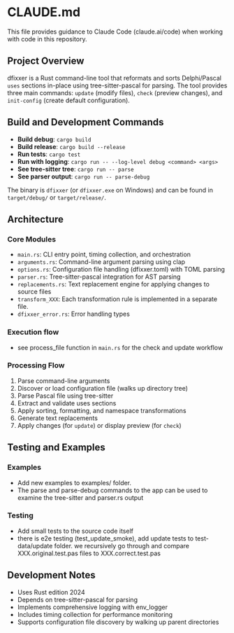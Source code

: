 # CLAUDE.md

This file provides guidance to Claude Code (claude.ai/code) when working with code in this repository.

## Project Overview

dfixxer is a Rust command-line tool that reformats and sorts Delphi/Pascal `uses` sections in-place using tree-sitter-pascal for parsing. The tool provides three main commands: `update` (modify files), `check` (preview changes), and `init-config` (create default configuration).

## Build and Development Commands

- **Build debug**: `cargo build`
- **Build release**: `cargo build --release`
- **Run tests**: `cargo test`
- **Run with logging**: `cargo run -- --log-level debug <command> <args>`
- **See tree-sitter tree**: `cargo run -- parse`
- **See parser output**: `cargo run -- parse-debug`

The binary is `dfixxer` (or `dfixxer.exe` on Windows) and can be found in `target/debug/` or `target/release/`.

## Architecture


### Core Modules

- `main.rs`: CLI entry point, timing collection, and orchestration
- `arguments.rs`: Command-line argument parsing using clap
- `options.rs`: Configuration file handling (dfixxer.toml) with TOML parsing
- `parser.rs`: Tree-sitter-pascal integration for AST parsing
- `replacements.rs`: Text replacement engine for applying changes to source files
- `transform_XXX`: Each transformation rule is implemented in a separate file.
- `dfixxer_error.rs`: Error handling types

### Execution flow
- see process_file function in `main.rs` for the check and update workflow

### Processing Flow

1. Parse command-line arguments
2. Discover or load configuration file (walks up directory tree)
3. Parse Pascal file using tree-sitter
4. Extract and validate uses sections
5. Apply sorting, formatting, and namespace transformations
6. Generate text replacements
7. Apply changes (for `update`) or display preview (for `check`)

## Testing and Examples

### Examples
- Add new examples to examples/ folder.
- The parse and parse-debug commands to the app can be used to examine the tree-sitter and parser.rs output

### Testing
- Add small tests to the source code itself
- there is e2e testing (test_update_smoke), add update tests to test-data/update folder. we recursively go through and compare XXX.original.test.pas files to XXX.correct.test.pas

## Development Notes

- Uses Rust edition 2024
- Depends on tree-sitter-pascal for parsing
- Implements comprehensive logging with env_logger
- Includes timing collection for performance monitoring
- Supports configuration file discovery by walking up parent directories